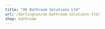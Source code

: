 ```yaml
---
title: "UK Bathroom Solutions Ltd"
url: /darlington/uk-bathroom-solutions-ltd/
shop: bathroom
---
```

